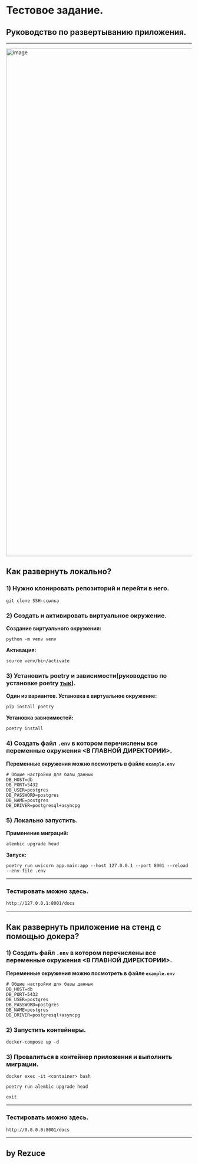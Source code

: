 # Тестовое задание.

## Руководство по развертыванию приложения.

___

<img width="1376" alt="image" src="https://github.com/user-attachments/assets/fe2a3409-724d-44ef-9a20-e26e7c538960">


## Как развернуть локально?

### 1) Нужно клонировать репозиторий и перейти в него.

```git clone SSH-ссылка```

### 2) Cоздать и активировать виртуальное окружение.

**Создание виртуального окружения:**

```
python -m venv venv
```

**Активация:**

```
source venv/bin/activate
```

### 3) Установить poetry и зависимости(руководство по установке poetry [тык](https://python-poetry.org/docs/)).

**Один из вариантов. Установка в виртуальное окружение:**

```
pip install poetry
```

**Установка зависимостей:**

```
poetry install
```

### 4) Создать файл `.env` в котором перечислены все переменные окружения <В ГЛАВНОЙ ДИРЕКТОРИИ>.

**Переменные окружения можно посмотреть в файле `example.env`**

```
# Общие настройки для базы данных
DB_HOST=db
DB_PORT=5432
DB_USER=postgres
DB_PASSWORD=postgres
DB_NAME=postgres
DB_DRIVER=postgresql+asyncpg
```

### 5) Локально запустить.
**Применение миграций:**
```
alembic upgrade head
```
**Запуск:**
```
poetry run uvicorn app.main:app --host 127.0.0.1 --port 8001 --reload --env-file .env
```
___
### Тестировать можно здесь.
```
http://127.0.0.1:8001/docs
```
___

## Как развернуть приложение на стенд с помощью докера?

### 1) Создать файл `.env` в котором перечислены все переменные окружения <В ГЛАВНОЙ ДИРЕКТОРИИ>.

**Переменные окружения можно посмотреть в файле `example.env`**

```
# Общие настройки для базы данных
DB_HOST=db
DB_PORT=5432
DB_USER=postgres
DB_PASSWORD=postgres
DB_NAME=postgres
DB_DRIVER=postgresql+asyncpg
```

### 2) Запустить контейнеры.
```
docker-compose up -d
```
### 3) Провалиться в контейнер приложения и выполнить миграции.
```
docker exec -it <container> bash
```
```
poetry run alembic upgrade head
```
```
exit
```
___
### Тестировать можно здесь.
```
http://0.0.0.0:8001/docs
```
___

## by Rezuce
